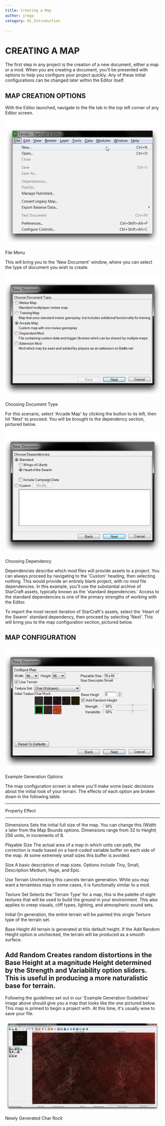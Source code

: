 ```yaml
---
title: Creating a Map
author: jrepp
category: 01_Introduction

---
```

CREATING A MAP
==============

The first step in any project is the creation of a new document, either
a map or a mod. When you are creating a document, you'll be presented
with options to help you configure your project quickly. Any of these
initial configurations can be changed later within the Editor itself.

MAP CREATION OPTIONS
--------------------

With the Editor launched, navigate to the file tab in the top left
corner of any Editor screen.

![Image](./resources/005_Creating_a_Map01.png)

File Menu

This will bring you to the 'New Document' window, where you can select
the type of document you wish to create.

![Image](./resources/005_Creating_a_Map02.png)

Choosing Document Type

For this scenario, select 'Arcade Map' by clicking the button to its
left, then hit 'Next' to proceed. You will be brought to the dependency
section, pictured below.

![Image](./resources/005_Creating_a_Map03.png)

Choosing Dependency

Dependencies describe which mod files will provide assets to a project.
You can always proceed by navigating to the 'Custom' heading, then
selecting nothing. This would provide an entirely blank project, with no
mod file dependencies. In this example, you'll use the substantial
archive of StarCraft assets, typically known as the 'standard
dependencies.' Access to the standard dependencies is one of the primary
strengths of working with the Editor.

To import the most recent iteration of StarCraft's assets, select the
'Heart of the Swarm' standard dependency, then proceed by selecting
'Next'. This will bring you to the map configuration section, pictured
below.

MAP CONFIGURATION
-----------------

![Image](./resources/005_Creating_a_Map04.png)

Example Generation Options

The map configuration screen is where you'll make some basic decisions
about the initial look of your terrain. The effects of each option are
broken down in the following table.

  ----------------------------------------------------------------------------
  Property      Effect
  ------------- --------------------------------------------------------------
  Dimensions    Sets the initial full size of the map. You can change this
  (Width x      later from the Map Bounds options. Dimensions range from 32 to
  Height)       256 units, in increments of 8.

  Playable Size The actual area of a map in which units can path, the
                correction is made based on a hard-coded variable buffer on
                each side of the map. At some extremely small sizes this
                buffer is avoided.

  Size          A basic description of map sizes. Options include Tiny, Small,
  Description   Medium, Huge, and Epic.

  Use Terrain   Unchecking this cancels terrain generation. While you may want
                a terrainless map in some cases, it is functionally similar to
                a mod.

  Texture Set   Selects the 'Terrain Type' for a map, this is the palette of
                eight textures that will be used to build the ground in your
                environment. This also applies to creep visuals, cliff types,
                lighting, and atmospheric sound sets.

  Initial       On generation, the entire terrain will be painted this single
  Texture       type of the terrain set.

  Base Height   All terrain is generated at this default height. If the Add
                Random Height option is unchecked, the terrain will be
                produced as a smooth surface.

  Add Random    Creates random distortions in the Base Height at a magnitude
  Height        determined by the Strength and Variability option sliders.
                This is useful in producing a more naturalistic base for
                terrain.
  ----------------------------------------------------------------------------

Following the guidelines set out in our 'Example Generation Guidelines'
image above should give you a map that looks like the one pictured
below. This map is primed to begin a project with. At this time, it's
usually wise to save your file.

![Image](./resources/005_Creating_a_Map05.png)

Newly Generated Char Rock
